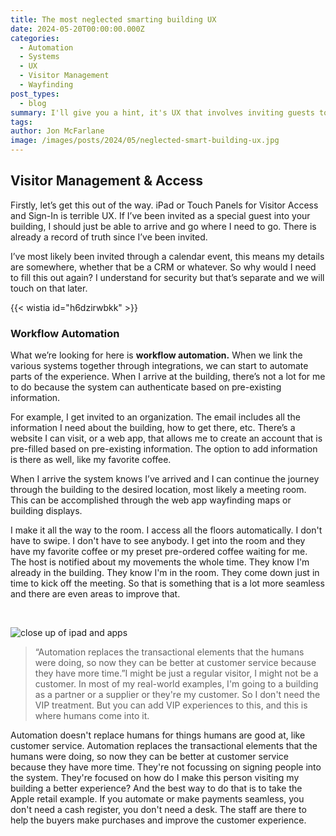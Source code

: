 ```yaml
---
title: The most neglected smarting building UX
date: 2024-05-20T00:00:00.000Z
categories:
  - Automation
  - Systems
  - UX
  - Visitor Management
  - Wayfinding
post_types:
  - blog
summary: I'll give you a hint, it's UX that involves inviting guests to your building for a meeting or sales pitch.
tags:
author: Jon McFarlane
image: /images/posts/2024/05/neglected-smart-building-ux.jpg
---
```

Visitor Management & Access
---------------------------

Firstly, let’s get this out of the way. iPad or Touch Panels for Visitor Access and Sign-In is terrible UX. If I’ve been invited as a special guest into your building, I should just be able to arrive and go where I need to go. There is already a record of truth since I’ve been invited.  

I’ve most likely been invited through a calendar event, this means my details are somewhere, whether that be a CRM or whatever. So why would I need to fill this out again? I understand for security but that’s separate and we will touch on that later.

{{< wistia id="h6dzirwbkk" >}}

### Workflow Automation

What we’re looking for here is **workflow automation.** When we link the various systems together through integrations, we can start to automate parts of the experience. When I arrive at the building, there’s not a lot for me to do because the system can authenticate based on pre-existing information.

For example, I get invited to an organization. The email includes all the information I need about the building, how to get there, etc. There’s a website I can visit, or a web app, that allows me to create an account that is pre-filled based on pre-existing information. The option to add information is there as well, like my favorite coffee.

When I arrive the system knows I’ve arrived and I can continue the journey through the building to the desired location, most likely a meeting room. This can be accomplished through the web app wayfinding maps or building displays.

I make it all the way to the room. I access all the floors automatically. I don't have to swipe. I don't have to see anybody. I get into the room and they have my favorite coffee or my preset pre-ordered coffee waiting for me. The host is notified about my movements the whole time. They know I'm already in the building. They know I'm in the room. They come down just in time to kick off the meeting. So that is something that is a lot more seamless and there are even areas to improve that.

‍

![close up of ipad and apps](/images/posts/2024/05/image-blog-post-technology-template.jpg)

> “Automation replaces the transactional elements that the humans were doing, so now they can be better at customer service because they have more time.”I might be just a regular visitor, I might not be a customer. In most of my real-world examples, I'm going to a building as a partner or a supplier or they're my customer. So I don't need the VIP treatment. But you can add VIP experiences to this, and this is where humans come into it.

Automation doesn't replace humans for things humans are good at, like customer service. Automation replaces the transactional elements that the humans were doing, so now they can be better at customer service because they have more time. They're not focussing on signing people into the system. They're focused on how do I make this person visiting my building a better experience? And the best way to do that is to take the Apple retail example. If you automate or make payments seamless, you don't need a cash register, you don't need a desk. The staff are there to help the buyers make purchases and improve the customer experience.
